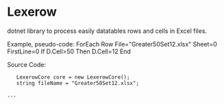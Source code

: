 # Lexerow
dotnet library to process easily datatables rows and cells in Excel files.

Example, pseudo-code:
ForEach Row
  File="Greater50Set12.xlsx"  Sheet=0 FirstLine=0
  If D.Cell>50 Then D.Cell=12
End

Source Code:
```
   LexerowCore core = new LexerowCore();
   string fileName = "Greater50Set12.xlsx";

...
```
